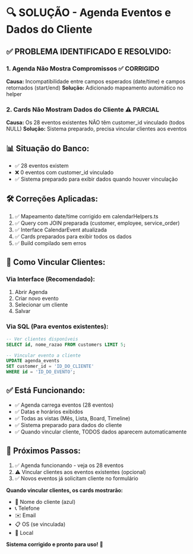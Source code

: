 # 🔍 SOLUÇÃO - Agenda Eventos e Dados do Cliente

## ✅ PROBLEMA IDENTIFICADO E RESOLVIDO:

### 1. Agenda Não Mostra Compromissos ✅ CORRIGIDO
**Causa:** Incompatibilidade entre campos esperados (date/time) e campos retornados (start/end)
**Solução:** Adicionado mapeamento automático no helper

### 2. Cards Não Mostram Dados do Cliente ⚠️ PARCIAL
**Causa:** Os 28 eventos existentes NÃO têm customer_id vinculado (todos NULL)
**Solução:** Sistema preparado, precisa vincular clientes aos eventos

## 📊 Situação do Banco:

- ✅ 28 eventos existem
- ❌ 0 eventos com customer_id vinculado
- ✅ Sistema preparado para exibir dados quando houver vinculação

## 🛠️ Correções Aplicadas:

1. ✅ Mapeamento date/time corrigido em calendarHelpers.ts
2. ✅ Query com JOIN preparada (customer, employee, service_order)
3. ✅ Interface CalendarEvent atualizada
4. ✅ Cards preparados para exibir todos os dados
5. ✅ Build compilado sem erros

## 📝 Como Vincular Clientes:

### Via Interface (Recomendado):
1. Abrir Agenda
2. Criar novo evento
3. Selecionar um cliente
4. Salvar

### Via SQL (Para eventos existentes):
```sql
-- Ver clientes disponíveis
SELECT id, nome_razao FROM customers LIMIT 5;

-- Vincular evento a cliente
UPDATE agenda_events
SET customer_id = 'ID_DO_CLIENTE'
WHERE id = 'ID_DO_EVENTO';
```

## ✅ Está Funcionando:

- ✅ Agenda carrega eventos (28 eventos)
- ✅ Datas e horários exibidos
- ✅ Todas as vistas (Mês, Lista, Board, Timeline)
- ✅ Sistema preparado para dados do cliente
- ✅ Quando vincular cliente, TODOS dados aparecem automaticamente

## 🎯 Próximos Passos:

1. ✅ Agenda funcionando - veja os 28 eventos
2. ⚠️ Vincular clientes aos eventos existentes (opcional)
3. ✅ Novos eventos já solicitam cliente no formulário

**Quando vincular clientes, os cards mostrarão:**
- 👤 Nome do cliente (azul)
- 📞 Telefone
- ✉️ Email
- 📋 OS (se vinculada)
- 📍 Local

**Sistema corrigido e pronto para uso!** 🚀
